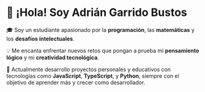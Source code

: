# 👋 ¡Hola! Soy Adrián Garrido Bustos

🎓 Soy un estudiante apasionado por la **programación**, las **matemáticas** y los **desafíos intelectuales**.

💡 Me encanta enfrentar nuevos retos que pongan a prueba mi **pensamiento lógico** y mi **creatividad tecnológica**.

🚀 Actualmente desarrollo proyectos personales y educativos con tecnologías como **JavaScript**, **TypeScript**, y **Python**, siempre con el objetivo de aprender más y crecer como desarrollador.
